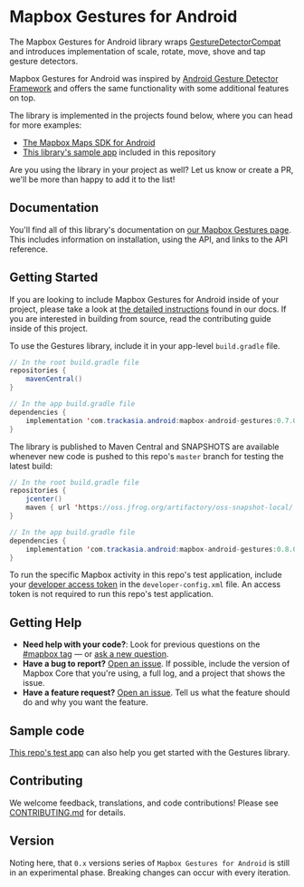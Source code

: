 # Mapbox Gestures for Android

The Mapbox Gestures for Android library wraps [GestureDetectorCompat](https://developer.android.com/reference/android/support/v4/view/GestureDetectorCompat.html) and introduces implementation of scale, rotate, move, shove and tap gesture detectors.

Mapbox Gestures for Android was inspired by [Android Gesture Detector Framework](https://github.com/Almeros/android-gesture-detectors) and offers the same functionality with some additional features on top.

The library is implemented in the projects found below, where you can head for more examples:

- [The Mapbox Maps SDK for Android](https://github.com/mapbox/mapbox-gl-native)
- [This library's sample app](https://github.com/mapbox/mapbox-gestures-android/tree/master/app/src/main/java/com/mapbox/android/gestures/testapp) included in this repository

Are you using the library in your project as well? Let us know or create a PR, we'll be more than happy to add it to the list!


## Documentation

You'll find all of this library's documentation on [our Mapbox Gestures page](https://www.mapbox.com/android-docs/map-sdk/overview/gestures). This includes information on installation, using the API, and links to the API reference.


## Getting Started

If you are looking to include Mapbox Gestures for Android inside of your project, please take a look at [the detailed instructions](https://www.mapbox.com/android-docs/map-sdk/overview/gestures/) found in our docs. If you are interested in building from source, read the contributing guide inside of this project.

To use the Gestures library, include it in your app-level `build.gradle` file.

```java
// In the root build.gradle file
repositories {
    mavenCentral()
}
```

```java
// In the app build.gradle file
dependencies {
    implementation 'com.trackasia.android:mapbox-android-gestures:0.7.0'
}
```

The library is published to Maven Central and SNAPSHOTS are available whenever new code is pushed to this repo's `master` branch for testing the latest build:

```java
// In the root build.gradle file
repositories {
	jcenter()
	maven { url 'https://oss.jfrog.org/artifactory/oss-snapshot-local/' }
}
```
```java
// In the app build.gradle file
dependencies {
	implementation 'com.trackasia.android:mapbox-android-gestures:0.8.0-SNAPSHOT'
}
```

To run the specific Mapbox activity in this repo's test application, include your [developer access token](https://www.mapbox.com/help/define-access-token/) in the `developer-config.xml` file. An access token is not required to run this repo's test application.

## Getting Help

- **Need help with your code?**: Look for previous questions on the [#mapbox tag](https://stackoverflow.com/questions/tagged/mapbox+android) — or [ask a new question](https://stackoverflow.com/questions/tagged/mapbox+android).
- **Have a bug to report?** [Open an issue](https://github.com/mapbox/mapbox-gestures-android/issues). If possible, include the version of Mapbox Core that you're using, a full log, and a project that shows the issue.
- **Have a feature request?** [Open an issue](https://github.com/mapbox/mapbox-gestures-android/issues/new). Tell us what the feature should do and why you want the feature.

## Sample code

[This repo's test app](https://github.com/mapbox/mapbox-gestures-android/tree/master/app/src/main/java/com/mapbox/android/gestures/testapp) can also help you get started with the Gestures library.

## Contributing

We welcome feedback, translations, and code contributions! Please see [CONTRIBUTING.md](CONTRIBUTING.md) for details.

## Version

Noting here, that `0.x` versions series of `Mapbox Gestures for Android` is still in an experimental phase. Breaking changes can occur with every iteration.



